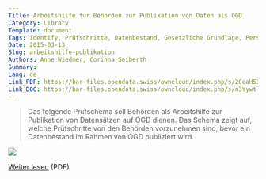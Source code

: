 ```yaml
---
Title: Arbeitshilfe für Behörden zur Publikation von Daten als OGD
Category: Library
Template: document
Tags: identify, Prüfschritte, Datenbestand, Gesetzliche Grundlage, Personendaten, Personenschütz, Urheberrechte, Gebührenfrei, Rechtssatz, Gesetz, Normstufe, Kostenlos, Kommerziell, Quellenangabe, Anonymisieren, Weiternutzung
Date: 2015-03-13
Slug: arbeitshilfe-publikation
Authors: Anne Wiedmer, Corinna Seiberth
Summary:
Lang: de
Link_PDF: https://bar-files.opendata.swiss/owncloud/index.php/s/2CeaH5IrXJTiwAu
Link_DOC: https://bar-files.opendata.swiss/owncloud/index.php/s/n3YywtlW0Cqolj2
---
```


> Das folgende Prüfschema soll Behörden als Arbeitshilfe zur Publikation von Datensätzen auf OGD dienen. Das Schema zeigt auf, welche Prüfschritte von den Behörden vorzunehmen sind, bevor ein Datenbestand im Rahmen von OGD publiziert wird.

![](../../images/chart-arbeitshilfe-publikation.png)

[Weiter lesen](https://bar-files.opendata.swiss/owncloud/index.php/s/2CeaH5IrXJTiwAu) (PDF)
